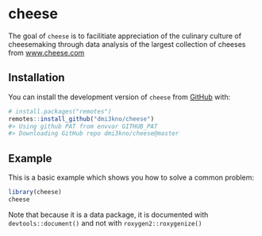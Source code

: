 
<!-- README.md is generated from README.Rmd. Please edit that file -->

# cheese

The goal of `cheese` is to facilitiate appreciation of the culinary
culture of cheesemaking through data analysis of the largest collection
of cheeses from www.cheese.com

## Installation

You can install the development version of `cheese` from
[GitHub](https://github.com/) with:

``` r
# install.packages("remotes")
remotes::install_github("dmi3kno/cheese")
#> Using github PAT from envvar GITHUB_PAT
#> Downloading GitHub repo dmi3kno/cheese@master
```

## Example

This is a basic example which shows you how to solve a common problem:

``` r
library(cheese)
cheese
```

Note that because it is a data package, it is documented with
`devtools::document()` and not with `roxygen2::roxygenize()`

